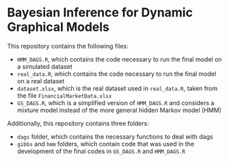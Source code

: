 # Bayesian Inference for Dynamic Graphical Models

This repository contains the following files:

- `HMM_DAGS.R`, which contains the code necessary to run the final model on a simulated dataset
- `real_data.R`, which contains the code necessary to run the final model on a real dataset
- `dataset.xlsx`, which is the real dataset used in `real_data.R`, taken from the file `FinancialMarketData.xlsx`
- `GS_DAGS.R`, which is a simplified version of `HMM_DAGS.R` and considers a mixture model instead of the more general hidden Markov model (HMM)

Additionally, this repository contains three folders:

- `dags` folder, which contains the necessary functions to deal with dags
- `gibbs` and `hmm` folders, which contain code that was used in the development of the final codes in `GS_DAGS.R` and `HMM_DAGS.R`

